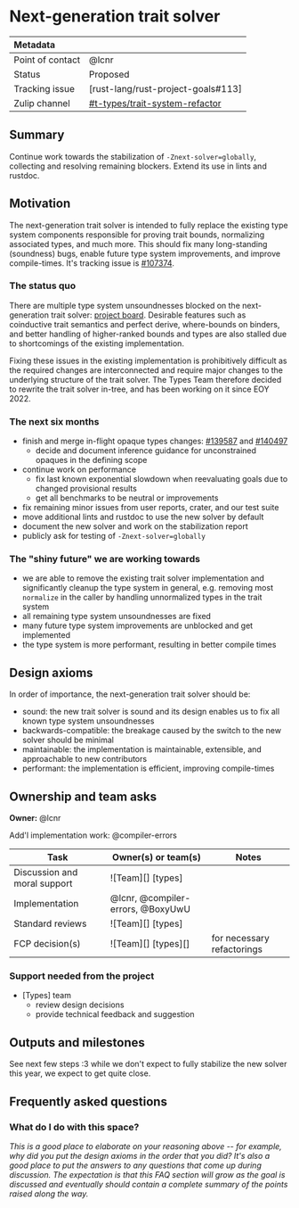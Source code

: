 # Next-generation trait solver

| Metadata         |                                           |
|:-----------------|-------------------------------------------|
| Point of contact | @lcnr                                     |
| Status           | Proposed                                  |
| Tracking issue   | [rust-lang/rust-project-goals#113]        |
| Zulip channel    | [#t-types/trait-system-refactor][channel] |
[channel]: https://rust-lang.zulipchat.com/#narrow/channel/364551-t-types.2Ftrait-system-refactor
## Summary

Continue work towards the stabilization of `-Znext-solver=globally`, collecting and resolving remaining blockers. Extend its use in lints and rustdoc.

## Motivation

The next-generation trait solver is intended to fully replace the existing type system components responsible for proving trait bounds, normalizing associated types, and much more. This should fix many long-standing (soundness) bugs, enable future type system improvements, and improve compile-times. It's tracking issue is [#107374](https://github.com/rust-lang/rust/issues/107374).

### The status quo

There are multiple type system unsoundnesses blocked on the next-generation trait solver: [project board][unsoundnesses]. Desirable features such as coinductive trait semantics and perfect derive, where-bounds on binders, and better handling of higher-ranked bounds and types are also stalled due to shortcomings of the existing implementation.

Fixing these issues in the existing implementation is prohibitively difficult as the required changes are interconnected and require major changes to the underlying structure of the trait solver. The Types Team therefore decided to rewrite the trait solver in-tree, and has been working on it since EOY 2022.

### The next six months

- finish and merge in-flight opaque types changes: [#139587](https://github.com/rust-lang/rust/pull/139587) and [#140497](https://github.com/rust-lang/rust/pull/140497)
    - decide and document inference guidance for unconstrained opaques in the defining scope
- continue work on performance
    - fix last known exponential slowdown when reevaluating goals due to changed provisional results
    - get all benchmarks to be neutral or improvements
- fix remaining minor issues from user reports, crater, and our test suite
- move additional lints and rustdoc to use the new solver by default
- document the new solver and work on the stabilization report
- publicly ask for testing of `-Znext-solver=globally`

### The "shiny future" we are working towards

- we are able to remove the existing trait solver implementation and significantly cleanup the type system in general, e.g. removing most `normalize` in the caller by handling unnormalized types in the trait system
- all remaining type system unsoundnesses are fixed
- many future type system improvements are unblocked and get implemented
- the type system is more performant, resulting in better compile times

## Design axioms

In order of importance, the next-generation trait solver should be:
- sound: the new trait solver is sound and its design enables us to fix all known type system unsoundnesses
- backwards-compatible: the breakage caused by the switch to the new solver should be minimal
- maintainable: the implementation is maintainable, extensible, and approachable to new contributors 
- performant: the implementation is efficient, improving compile-times 

[da]: ../about/design_axioms.md

## Ownership and team asks

**Owner:** @lcnr

Add'l implementation work: @compiler-errors

| Task                         | Owner(s) or team(s)     | Notes                      |
|------------------------------|-------------------------|----------------------------|
| Discussion and moral support | ![Team][] [types]       |                            |
| Implementation               | @lcnr, @compiler-errors, @BoxyUwU |                |
| Standard reviews             | ![Team][] [types]       |                            |
| FCP decision(s)              | ![Team][] [types][]     | for necessary refactorings |

### Support needed from the project

* [Types] team
    * review design decisions
    * provide technical feedback and suggestion

## Outputs and milestones

See next few steps :3 while we don't expect to fully stabilize the new solver this year, we expect to get quite close.

## Frequently asked questions

### What do I do with this space?

*This is a good place to elaborate on your reasoning above -- for example, why did you put the design axioms in the order that you did? It's also a good place to put the answers to any questions that come up during discussion. The expectation is that this FAQ section will grow as the goal is discussed and eventually should contain a complete summary of the points raised along the way.*

[unsoundnesses]: https://github.com/orgs/rust-lang/projects/44